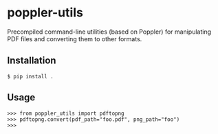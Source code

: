  # poppler-utils

Precompiled command-line utilities (based on Poppler) for manipulating PDF files and converting them to other formats.

## Installation

```
$ pip install .
```

## Usage

```
>>> from poppler_utils import pdftopng
>>> pdftopng.convert(pdf_path="foo.pdf", png_path="foo")
>>>
```
